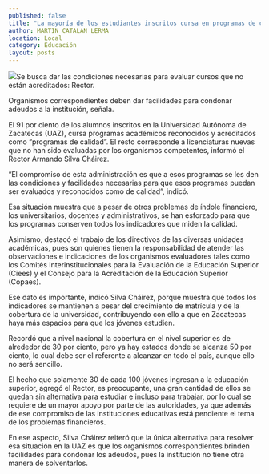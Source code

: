 ```yaml
---
published: false
title: "La mayoría de los estudiantes inscritos cursa en programas de calidad: UAZ"
author: MARTIN CATALAN LERMA
location: Local
category: Educación
layout: posts
---
```



![](http://i.imgur.com/NmT04tNm.jpg)Se busca dar las condiciones necesarias para evaluar cursos que no están acreditados: Rector.

Organismos correspondientes deben dar facilidades para condonar adeudos a la institución, señala.

El 91 por ciento de los alumnos inscritos en la Universidad Autónoma de Zacatecas (UAZ), cursa programas académicos reconocidos y acreditados como “programas de calidad”. El resto corresponde a licenciaturas nuevas que no han sido evaluadas por los organismos competentes, informó el Rector Armando Silva Cháirez.

“El compromiso de esta administración es que a esos programas se les den las condiciones y facilidades necesarias para que esos programas puedan ser evaluados y reconocidos como de calidad”, indicó.

Esa situación muestra que a pesar de otros problemas de índole financiero, los universitarios, docentes y administrativos, se han esforzado para que los programas conserven todos los indicadores que miden la calidad.

Asimismo, destacó el trabajo de los directivos de las diversas unidades académicas, pues son quienes tienen la responsabilidad de atender las observaciones e indicaciones de los organismos evaluadores tales como los Comités Interinstitucionales para la Evaluación de la Educación Superior (Ciees) y el Consejo para la Acreditación de la Educación Superior (Copaes).

Ese dato es importante, indicó Silva Cháirez, porque muestra que todos los indicadores se mantienen a pesar del crecimiento de matrícula y de la cobertura de la universidad, contribuyendo con ello a que en Zacatecas haya más espacios para que los jóvenes estudien.

Recordó que a nivel nacional la cobertura en el nivel superior es de alrededor de 30 por ciento, pero ya hay estados donde se alcanza 50 por ciento, lo cual debe ser el referente a alcanzar en todo el país, aunque ello no será sencillo.

El hecho que solamente 30 de cada 100 jóvenes ingresan a la educación superior, agregó el Rector, es preocupante, una gran cantidad de ellos se quedan sin alternativa para estudiar e incluso para trabajar, por lo cual se requiere de un mayor apoyo por parte de las autoridades, ya que además de ese compromiso de las instituciones educativas está pendiente el tema de los problemas financieros.

En ese aspecto, Silva Cháirez reiteró que la única alternativa para resolver esa situación en la UAZ es que los organismos correspondientes brinden facilidades para condonar los adeudos, pues la institución no tiene otra manera de solventarlos.
